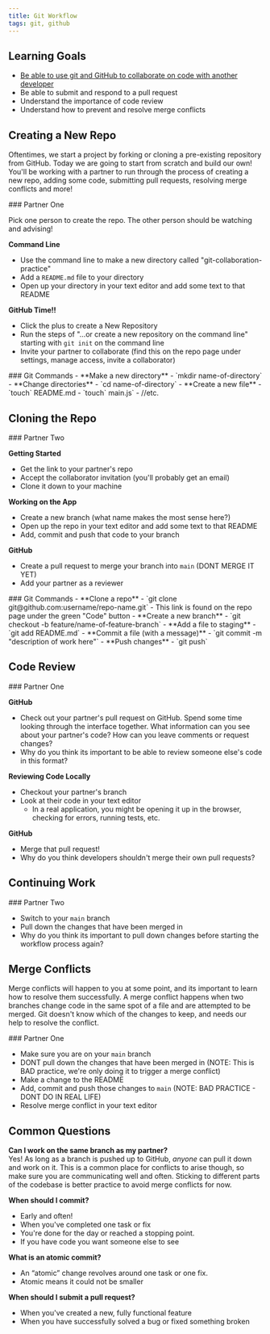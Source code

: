 ```yaml
---
title: Git Workflow
tags: git, github
---
```


## Learning Goals
- [Be able to use git and GitHub to collaborate on code with another developer](https://frontend.turing.io/lessons/module-1/dev-skills-git-team-workflow.html)
- Be able to submit and respond to a pull request
- Understand the importance of code review
- Understand how to prevent and resolve merge conflicts


## Creating a New Repo

Oftentimes, we start a project by forking or cloning a pre-existing repository from GitHub. Today we are going to start from scratch and build our own! You'll be working with a partner to run through the process of creating a new repo, adding some code, submitting pull requests, resolving merge conflicts and more!

<section class="checks-for-understanding">
### Partner One

Pick one person to create the repo. The other person should be watching and advising!

**Command Line**
- Use the command line to make a new directory called "git-collaboration-practice"
- Add a `README.md` file to your directory 
- Open up your directory in your text editor and add some text to that README

**GitHub Time!!**
- Click the plus to create a New Repository
- Run the steps of "…or create a new repository on the command line" starting with `git init` on the command line
- Invite your partner to collaborate (find this on the repo page under settings, manage access, invite a collaborator)
</section>

<section class="answer">
### Git Commands 
- **Make a new directory** 
  - `mkdir name-of-directory`
- **Change directories** 
  - `cd name-of-directory`
- **Create a new file** 
  - `touch` README.md
  - `touch` main.js`
  - //etc.
</section>

## Cloning the Repo
<section class="checks-for-understanding">
### Partner Two

**Getting Started**
- Get the link to your partner's repo
- Accept the collaborator invitation (you'll probably get an email)
- Clone it down to your machine

**Working on the App**
- Create a new branch (what name makes the most sense here?)
- Open up the repo in your text editor and add some text to that README
- Add, commit and push that code to your branch

**GitHub**
- Create a pull request to merge your branch into `main` (DONT MERGE IT YET)
- Add your partner as a reviewer

</section>

<section class="answer">
### Git Commands 
- **Clone a repo** 
  - `git clone git@github.com:username/repo-name.git`
  - This link is found on the repo page under the green "Code" button
- **Create a new branch** 
  - `git checkout -b feature/name-of-feature-branch`
- **Add a file to staging** 
  - `git add README.md`
- **Commit a file (with a message)** 
  - `git commit -m "description of work here"`
- **Push changes** 
  - `git push`
</section>

## Code Review
<section class="checks-for-understanding">
### Partner One

**GitHub**
- Check out your partner's pull request on GitHub. Spend some time looking through the interface together. What information can you see about your partner's code? How can you leave comments or request changes?
- Why do you think its important to be able to review someone else's code in this format?

**Reviewing Code Locally**
- Checkout your partner's branch
- Look at their code in your text editor
  - In a real application, you might be opening it up in the browser, checking for errors, running tests, etc.

**GitHub**
- Merge that pull request!
- Why do you think developers shouldn't merge their own pull requests? 
</section>


## Continuing Work
<section class="checks-for-understanding">
### Partner Two

- Switch to your `main` branch
- Pull down the changes that have been merged in
- Why do you think its important to pull down changes before starting the workflow process again?

</section>

## Merge Conflicts

Merge conflicts will happen to you at some point, and its important to learn how to resolve them successfully. A merge conflict happens when two branches change code in the same spot of a file and are attempted to be merged. Git doesn't know which of the changes to keep, and needs our help to resolve the conflict. 

<section class="checks-for-understanding">
### Partner One

- Make sure you are on your `main` branch
- DONT pull down the changes that have been merged in (NOTE: This is BAD practice, we're only doing it to trigger a merge conflict)
- Make a change to the README
- Add, commit and push those changes to `main` (NOTE: BAD PRACTICE - DONT DO IN REAL LIFE)
- Resolve merge conflict in your text editor

</section>

## Common Questions
**Can I work on the same branch as my partner?**  
Yes! As long as a branch is pushed up to GitHub, _anyone_ can pull it down and work on it. This is a common place for conflicts to arise though, so make sure you are communicating well and often. Sticking to different parts of the codebase is better practice to avoid merge conflicts for now.

**When should I commit?**
- Early and often! 
- When you've completed one task or fix 
- You're done for the day or reached a stopping point.
- If you have code you want someone else to see

**What is an atomic commit?**
- An “atomic” change revolves around one task or one fix.
- Atomic means it could not be smaller 

**When should I submit a pull request?**
- When you've created a new, fully functional feature
- When you have successfully solved a bug or fixed something broken


